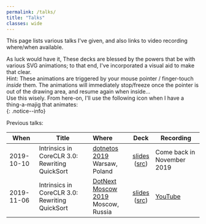 ```yaml
---
permalink: /talks/
title: "Talks"
classes: wide
---
```


This page lists various talks I've given, and also links to video recording where/when available.

As luck would have it, These decks are blessed by the powers that be with various SVG animations; to that end, I've incorporated a visual aid to make that clear.  
<span class="uk-label">Hint</span>: These animations are triggered by your mouse pointer / finger-touch *inside* them. The animations will immediately stop/freeze once the pointer is out of the drawing area, and resume again when inside...  
Use this wisely. From here-on, I'll use the following icon when I have a thing-a-majig that animates:<br/><object style="margin: auto" type="image/svg+xml" data="../talks/intrinsics-sorting-2019/play.svg"></object>
{: .notice--info}



Previous talks:

| When       | Title                                          | Where                                                        |                             Deck                             | Recording                  |
| ---------- | ---------------------------------------------- | :----------------------------------------------------------- | :----------------------------------------------------------: | -------------------------- |
| 2019-10-10 | Intrinsics in CoreCLR 3.0: Rewriting QuickSort | [dotnetos 2019](https://conf.dotnetos.org/)<br />Warsaw, Poland | [slides](intrinsics-sorting-2019/dotnetos-export)<br />([src](https://github.com/damageboy/damageboy.github.io/blob/dev/talks/intrinsics-sorting-2019/intrinsics-dotnetos.md)) | Come back in November 2019 |
| 2019-11-06 | Intrinsics in CoreCLR 3.0: Rewriting QuickSort | [DotNext Moscow 2019](https://dotnext-moscow.ru/en/)<br />Moscow, Russia| [slides](intrinsics-sorting-2019/dotnext-moscow-export)<br />([src](https://github.com/damageboy/damageboy.github.io/blob/dev/talks/intrinsics-sorting-2019/intrinsics-dotnext.md)) | [YouTube](https://www.youtube.com/watch?v=ug_UC4lxMr8) |

